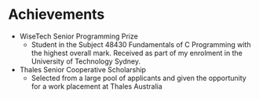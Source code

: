 # Achievements
- WiseTech Senior Programming Prize
    - Student in the Subject 48430 Fundamentals of C Programming with the highest overall mark. Received as part of my enrolment in the University of Technology Sydney.
- Thales Senior Cooperative Scholarship
    - Selected from a large pool of applicants and given the opportunity for a work placement at Thales Australia